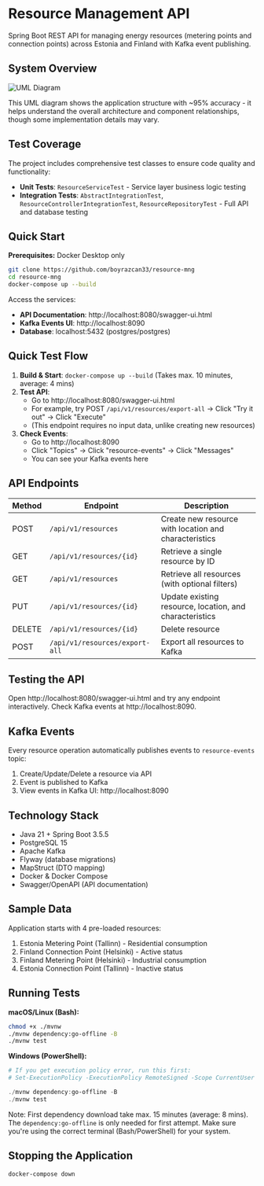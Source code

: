 # Resource Management API

Spring Boot REST API for managing energy resources (metering points and connection points) across Estonia and Finland with Kafka event publishing.

## System Overview

![UML Diagram](UML.png)

This UML diagram shows the application structure with ~95% accuracy - it helps understand the overall architecture and component relationships, though some implementation details may vary.

## Test Coverage

The project includes comprehensive test classes to ensure code quality and functionality:
- **Unit Tests**: `ResourceServiceTest` - Service layer business logic testing
- **Integration Tests**: `AbstractIntegrationTest`, `ResourceControllerIntegrationTest`, `ResourceRepositoryTest` - Full API and database testing

## Quick Start

**Prerequisites:** Docker Desktop only

```bash
git clone https://github.com/boyrazcan33/resource-mng
cd resource-mng
docker-compose up --build
```


Access the services:
- **API Documentation**: http://localhost:8080/swagger-ui.html
- **Kafka Events UI**: http://localhost:8090
- **Database**: localhost:5432 (postgres/postgres)

## Quick Test Flow

1. **Build & Start**: `docker-compose up --build` (Takes max. 10 minutes, average: 4 mins)
2. **Test API**:
   - Go to http://localhost:8080/swagger-ui.html
   - For example, try POST `/api/v1/resources/export-all` → Click "Try it out" → Click "Execute"
   - (This endpoint requires no input data, unlike creating new resources)
3. **Check Events**:
   - Go to http://localhost:8090
   - Click "Topics" → Click "resource-events" → Click "Messages"
   - You can see your Kafka events here

## API Endpoints

| Method | Endpoint | Description |
|--------|----------|-------------|
| POST | `/api/v1/resources` | Create new resource with location and characteristics |
| GET | `/api/v1/resources/{id}` | Retrieve a single resource by ID |
| GET | `/api/v1/resources` | Retrieve all resources (with optional filters) |
| PUT | `/api/v1/resources/{id}` | Update existing resource, location, and characteristics |
| DELETE | `/api/v1/resources/{id}` | Delete resource |
| POST | `/api/v1/resources/export-all` | Export all resources to Kafka |

## Testing the API

Open http://localhost:8080/swagger-ui.html and try any endpoint interactively. Check Kafka events at http://localhost:8090.

## Kafka Events

Every resource operation automatically publishes events to `resource-events` topic:
1. Create/Update/Delete a resource via API
2. Event is published to Kafka
3. View events in Kafka UI: http://localhost:8090

## Technology Stack

- Java 21 + Spring Boot 3.5.5
- PostgreSQL 15
- Apache Kafka
- Flyway (database migrations)
- MapStruct (DTO mapping)
- Docker & Docker Compose
- Swagger/OpenAPI (API documentation)

## Sample Data

Application starts with 4 pre-loaded resources:
1. Estonia Metering Point (Tallinn) - Residential consumption
2. Finland Connection Point (Helsinki) - Active status
3. Finland Metering Point (Helsinki) - Industrial consumption
4. Estonia Connection Point (Tallinn) - Inactive status

## Running Tests

**macOS/Linux (Bash):**
```bash
chmod +x ./mvnw
./mvnw dependency:go-offline -B
./mvnw test
```

**Windows (PowerShell):**
```powershell
# If you get execution policy error, run this first:
# Set-ExecutionPolicy -ExecutionPolicy RemoteSigned -Scope CurrentUser

./mvnw dependency:go-offline -B
./mvnw test
```

Note: First dependency download take max. 15 minutes (average: 8 mins). The `dependency:go-offline` is only needed for first attempt. Make sure you're using the correct terminal (Bash/PowerShell) for your system.

## Stopping the Application

```bash
docker-compose down
```